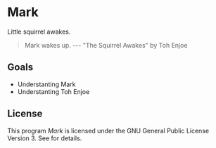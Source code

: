 # Mark

Little squirrel awakes.

> Mark wakes up.
> --- "The Squirrel Awakes" by Toh Enjoe

## Goals

* Understanting Mark
* Understanting Toh Enjoe

## License

This program *Mark* is licensed under the GNU General Public License Version 3. See <COPYING> for details.
